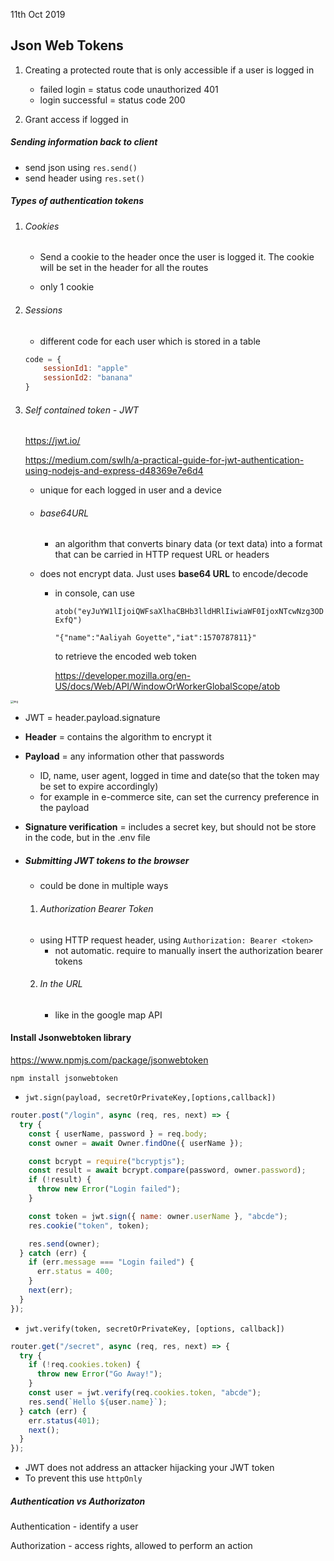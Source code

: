 11th Oct 2019

## Json Web Tokens

1. Creating a protected route that is only accessible if a user is logged in 
   - failed login = status code unauthorized 401
   - login successful = status code 200

2.  Grant access if logged in 

   

##### Sending information back to client

- send json using `res.send()`
- send header using `res.set()`



##### Types of authentication tokens

1. ###### Cookies

   - Send a cookie to the header once the user is logged it. The cookie will be set in the header for all the routes

   - only 1 cookie

      

2. ###### Sessions

   - different code for each user which is stored in a table

   ```js
   code = {
       sessionId1: "apple"
       sessionId2: "banana"
   }
   ```

   

3. ###### Self contained token - JWT

   https://jwt.io/
   
   https://medium.com/swlh/a-practical-guide-for-jwt-authentication-using-nodejs-and-express-d48369e7e6d4
   
   
   
   - unique for each logged in user and a device
   
   - ###### base64URL
   
     - an algorithm that converts binary data (or text data) into a format that can be carried in HTTP request URL or headers
   
   - does not encrypt data. Just uses **base64 URL** to encode/decode 
   
     - in console, can use 
   
       `atob("eyJuYW1lIjoiQWFsaXlhaCBHb3lldHRlIiwiaWF0IjoxNTcwNzg3ODExfQ")`
   
       `"{"name":"Aaliyah Goyette","iat":1570787811}"`
   
       to retrieve the encoded web token
   
       https://developer.mozilla.org/en-US/docs/Web/API/WindowOrWorkerGlobalScope/atob
   
       
   

<img src="https://miro.medium.com/max/2921/1*4W8JT5yod3lBvYSL6uN1DQ.png" alt="img" style="zoom: 30%;" />

- JWT = header.payload.signature
- **Header** =  contains the algorithm to encrypt it
- **Payload** = any information other that passwords
  - ID, name, user agent, logged in time and date(so that the token may be set to expire accordingly)
  - for example in e-commerce site, can set the currency preference in the payload
- **Signature verification** = includes a secret key, but should not be store in the code, but in the .env file

- ##### Submitting JWT tokens to the browser

  - could be done in multiple ways

  1. ###### Authorization Bearer Token
  
   - using HTTP request header, using `Authorization: Bearer <token>`
     - not automatic. require to manually insert the authorization bearer tokens
     
  2. ###### In the URL
  
     - like in the google map API 
  
  

#### Install Jsonwebtoken library

https://www.npmjs.com/package/jsonwebtoken

`npm install jsonwebtoken`

- `jwt.sign(payload, secretOrPrivateKey,[options,callback])`

```js
router.post("/login", async (req, res, next) => {
  try {
    const { userName, password } = req.body;
    const owner = await Owner.findOne({ userName });

    const bcrypt = require("bcryptjs");
    const result = await bcrypt.compare(password, owner.password);
    if (!result) {
      throw new Error("Login failed");
    }

    const token = jwt.sign({ name: owner.userName }, "abcde");
    res.cookie("token", token);

    res.send(owner);
  } catch (err) {
    if (err.message === "Login failed") {
      err.status = 400;
    }
    next(err);
  }
});
```



- `jwt.verify(token, secretOrPrivateKey, [options, callback])`

```js
router.get("/secret", async (req, res, next) => {
  try {
    if (!req.cookies.token) {
      throw new Error("Go Away!");
    }
    const user = jwt.verify(req.cookies.token, "abcde");
    res.send(`Hello ${user.name}`);
  } catch (err) {
    err.status(401);
    next();
  }
});
```



- JWT does not address an attacker hijacking your JWT token
- To prevent this use `httpOnly`



##### Authentication vs Authorizaton

Authentication - identify a user

Authorization - access rights, allowed to perform an action